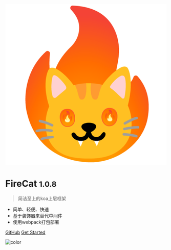 <!-- _coverpage.md -->

![logo](_media/icon-new.png ':size=240px')

# FireCat <small>1.0.8</small>

> 简洁至上的koa上层框架

- 简单、轻便、快速
- 基于装饰器来替代中间件
- 使用webpack打包部署

[GitHub](https://github.com/Jon-Millent/fire-cat)
[Get Started](#开始)

<!-- 背景色 -->

![color](#f0f0f0)